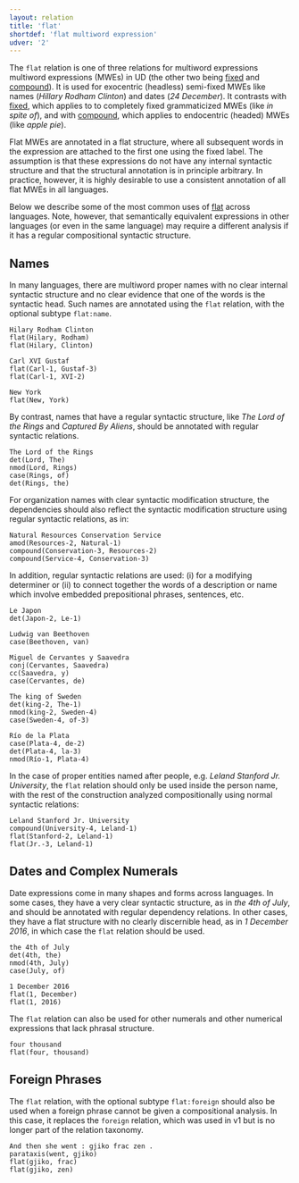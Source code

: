 ```yaml
---
layout: relation
title: 'flat'
shortdef: 'flat multiword expression'
udver: '2'
---
```


The `flat` relation is one of three relations for multiword expressions multiword expressions (MWEs) in UD 
(the other two being [fixed]() and [compound]()). It is used for exocentric (headless) semi-fixed MWEs like
names (_Hillary Rodham Clinton_) and dates (_24 December_). It contrasts with [fixed](), which applies to
to completely fixed grammaticized MWEs (like _in spite of_), and with [compound](), which applies to
endocentric (headed) MWEs (like _apple pie_).

Flat MWEs are annotated in a flat structure, where all subsequent words in the expression are attached to the 
first one using the fixed label. The assumption is that these expressions do not have any internal syntactic structure 
and that the structural annotation is in principle arbitrary. In practice, however, it is highly desirable to use 
a consistent annotation of all flat MWEs in all languages.

Below we describe some of the most common uses of [flat]() across languages. Note, however, that semantically
equivalent expressions in other languages (or even in the same language) may require a different analysis if it
has a regular compositional syntactic structure.

## Names 

In many languages, there are multiword proper names with no clear internal syntactic structure and no clear 
evidence that one of the words is the syntactic head. Such names are annotated using the `flat` relation, 
with the optional subtype `flat:name`.

~~~ sdparse
Hilary Rodham Clinton
flat(Hilary, Rodham)
flat(Hilary, Clinton)
~~~

~~~ sdparse
Carl XVI Gustaf
flat(Carl-1, Gustaf-3)
flat(Carl-1, XVI-2)
~~~

~~~ sdparse
New York
flat(New, York)
~~~

By contrast, names that have a regular syntactic structure, like _The Lord of the Rings_ and _Captured By
Aliens_, should be annotated with regular syntactic relations.

~~~ sdparse
The Lord of the Rings
det(Lord, The)
nmod(Lord, Rings)
case(Rings, of)
det(Rings, the)
~~~

For organization names with clear syntactic modification structure, the dependencies should 
also reflect the syntactic modification structure using regular syntactic relations, as in:

~~~ sdparse
Natural Resources Conservation Service
amod(Resources-2, Natural-1)
compound(Conservation-3, Resources-2)
compound(Service-4, Conservation-3)
~~~

In addition, regular syntactic relations are used: (i) for a modifying determiner or (ii) to connect 
together the words of a description or name which involve embedded prepositional phrases, sentences, etc.

~~~ sdparse
Le Japon
det(Japon-2, Le-1)
~~~

~~~ sdparse
Ludwig van Beethoven
case(Beethoven, van)
~~~

~~~ sdparse
Miguel de Cervantes y Saavedra
conj(Cervantes, Saavedra)
cc(Saavedra, y)
case(Cervantes, de)
~~~

~~~ sdparse
The king of Sweden
det(king-2, The-1)
nmod(king-2, Sweden-4)
case(Sweden-4, of-3)
~~~

~~~ sdparse
Río de la Plata
case(Plata-4, de-2)
det(Plata-4, la-3)
nmod(Río-1, Plata-4)
~~~

In the case of proper entities named after people, e.g. _Leland Stanford Jr. University_, the `flat` relation 
should only be used inside the person name, with the rest of the construction analyzed compositionally using 
normal syntactic relations:

~~~ sdparse
Leland Stanford Jr. University
compound(University-4, Leland-1)
flat(Stanford-2, Leland-1)
flat(Jr.-3, Leland-1)
~~~

## Dates and Complex Numerals

Date expressions come in many shapes and forms across languages. In some cases, they have a very clear syntactic
structure, as in _the 4th of July_, and should be annotated with regular dependency relations. In other cases, they
have a flat structure with no clearly discernible head, as in _1 December 2016_, in which case the `flat` relation 
should be used.

~~~ sdparse
the 4th of July
det(4th, the)
nmod(4th, July)
case(July, of)
~~~

~~~ sdparse
1 December 2016
flat(1, December)
flat(1, 2016)
~~~

The `flat` relation can also be used for other numerals and other numerical expressions that lack phrasal structure.

~~~ sdparse
four thousand
flat(four, thousand)
~~~

## Foreign Phrases

The `flat` relation, with the optional subtype `flat:foreign` should also be used when a foreign phrase
cannot be given a compositional analysis. In this case, it replaces the `foreign` relation, which was used
in v1 but is no longer part of the relation taxonomy.

~~~ sdparse
And then she went : gjiko frac zen .
parataxis(went, gjiko)
flat(gjiko, frac)
flat(gjiko, zen)
~~~
